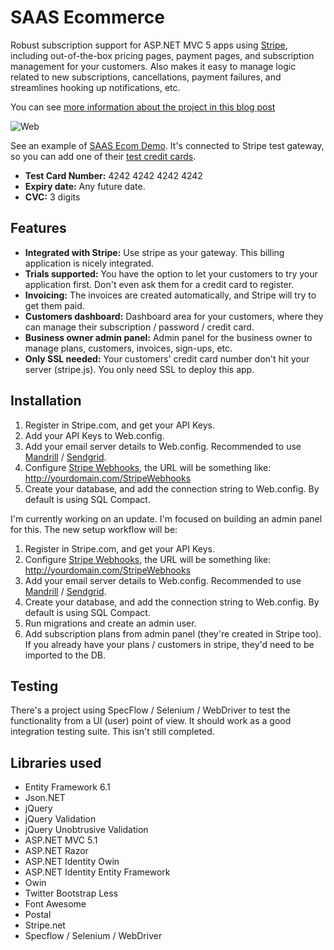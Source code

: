 SAAS Ecommerce
==============

Robust subscription support for ASP.NET MVC 5 apps using [Stripe](https://stripe.com), including out-of-the-box pricing pages, payment pages, and  subscription management for your customers. Also makes it easy to manage logic related to new subscriptions, cancellations, payment failures, and streamlines hooking up notifications, etc.

You can see [more information about the project in this blog post](http://www.pedroalonso.net/blog/2014/04/28/saas-ecom-open-source-for-net-mvc-5-stripe/)

![Web](http://www.pedroalonso.net/images/posts/2014/04/01-SAAS-Ecom.png)

See an example of [SAAS Ecom Demo](http://saas-ecom.azurewebsites.net/). It's connected to Stripe test gateway, so you can add one of their [test credit cards](https://stripe.com/docs/testing).

* **Test Card Number:** 4242 4242 4242 4242 
* **Expiry date:** Any future date.
* **CVC:** 3 digits

## Features

*  **Integrated with Stripe:** Use stripe as your gateway. This billing application is nicely integrated.
*  **Trials supported:** You have the option to let your customers to try your application first. Don't even ask them for a credit card to register.
*  **Invoicing:** The invoices are created automatically, and Stripe will try to get them paid.
*  **Customers dashboard:** Dashboard area for your customers, where they can manage their subscription / password / credit card.
*  **Business owner admin panel:** Admin panel for the business owner to manage plans, customers, invoices, sign-ups, etc. 
*  **Only SSL needed:** Your customers' credit card number don't hit your server (stripe.js). You only need SSL to deploy this app.

## Installation

1. Register in Stripe.com, and get your API Keys.
2. Add your API Keys to Web.config.
3. Add your email server details to Web.config. Recommended to use [Mandrill](http://www.mandrill.com) / [Sendgrid](http://www.sendgrid.com).
4. Configure [Stripe Webhooks](https://manage.stripe.com/account/webhooks), the URL will be something like: http://yourdomain.com/StripeWebhooks
5. Create your database, and add the connection string to Web.config. By default is using SQL Compact.

I'm currently working on an update. I'm focused on building an admin panel for this. The new setup workflow will be:

1. Register in Stripe.com, and get your API Keys.
2. Configure [Stripe Webhooks](https://manage.stripe.com/account/webhooks), the URL will be something like: http://yourdomain.com/StripeWebhooks
3. Add your email server details to Web.config. Recommended to use [Mandrill](http://www.mandrill.com) / [Sendgrid](http://www.sendgrid.com).
4. Create your database, and add the connection string to Web.config. By default is using SQL Compact.
5. Run migrations and create an admin user.
6. Add subscription plans from admin panel (they're created in Stripe too). If you already have your plans / customers in stripe, they'd need to be imported to the DB.

## Testing

There's a project using SpecFlow / Selenium / WebDriver to test the functionality from a UI (user) point of view. It should work as a good integration testing suite. This isn't still completed.


## Libraries used

* Entity Framework 6.1
* Json.NET
* jQuery
* jQuery Validation
* jQuery Unobtrusive Validation
* ASP.NET MVC 5.1
* ASP.NET Razor
* ASP.NET Identity Owin
* ASP.NET Identity Entity Framework
* Owin
* Twitter Bootstrap Less
* Font Awesome
* Postal
* Stripe.net
* Specflow / Selenium / WebDriver
